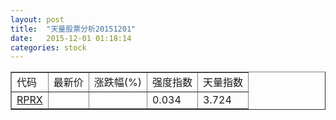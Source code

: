 ```yaml
---
layout: post
title:  "天量股票分析20151201"
date:   2015-12-01 01:18:14
categories: stock
---
```

<script type="text/javascript">
var stockList = []
stockList.push('gb_rprx');
</script>

<table border="1">
 <tr>
  <td>代码</td>
  <td>最新价</td>
  <td>涨跌幅(%)</td>
 <td>强度指数</td>
 <td>天量指数</td>
</tr>
  <tr id="rprx"><td><a href="http://stock.finance.sina.com.cn/usstock/quotes/RPRX.html" target="_blank">RPRX</a></td><td></td><td></td><td>0.034</td><td>3.724</td></tr>
</table>
